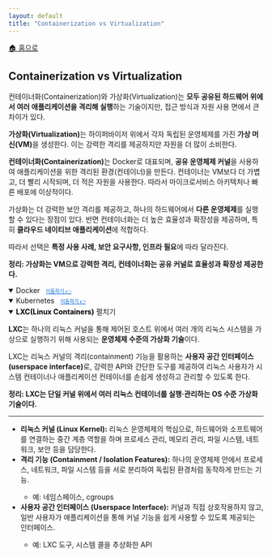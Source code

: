 ```yaml
---
layout: default
title: "Containerization vs Virtualization"
---
```


<p class="breadcrumb"><a href="/cs_study/home.html">🏠 홈으로</a></p>

<section>
  <h2>Containerization vs Virtualization</h2>
  <p>컨테이너화(Containerization)와 가상화(Virtualization)는 <b>모두 공유된 하드웨어 위에서 여러 애플리케이션을 격리해 실행</b>하는 기술이지만, 접근 방식과 자원 사용 면에서 큰 차이가 있다.</p>
  <p><b>가상화(Virtualization)</b>는 하이퍼바이저 위에서 각자 독립된 운영체제를 가진 <b>가상 머신(VM)</b>을 생성한다. 이는 강력한 격리를 제공하지만 자원을 더 많이 소비한다.</p>
  <p><b>컨테이너화(Containerization)</b>는 Docker로 대표되며, <b>공유 운영체제 커널</b>을 사용하여 애플리케이션을 위한 격리된 환경(컨테이너)을 만든다. 컨테이너는 VM보다 더 가볍고, 더 빨리 시작되며, 더 적은 자원을 사용한다. 따라서 마이크로서비스 아키텍처나 빠른 배포에 이상적이다.</p>
  <p>가상화는 더 강력한 보안 격리를 제공하고, 하나의 하드웨어에서 <b>다른 운영체제</b>를 실행할 수 있다는 장점이 있다. 반면 컨테이너화는 더 높은 효율성과 확장성을 제공하며, 특히 <b>클라우드 네이티브 애플리케이션</b>에 적합하다.</p>
  <p>따라서 선택은 <b>특정 사용 사례, 보안 요구사항, 인프라 필요</b>에 따라 달라진다.</p>
  <p><strong>정리: 가상화는 VM으로 강력한 격리, 컨테이너화는 공유 커널로 효율성과 확장성 제공한다.</strong></p>
</section>

<details open>
  <summary>
    <span class="accordion-title">Docker</span> 
    <a href="./docker.html" style="margin-left: 8px; font-size: 0.7em; color: #0366d6;">이동하기 👉</a>
  </summary>
</details>

<details open>
  <summary><span class="accordion-title">Kubernetes</span>
  <a href="./kubernetes.html" style="margin-left: 8px; font-size: 0.7em; color: #0366d6;">이동하기 👉</a> 
  </summary>
</details>

<!-- 설명 -->
<details open>
<summary><span class="accordion-title" style="color: #000; font-weight: bold;">LXC(Linux Containers)</span> <span class="indicator">펼치기</span></summary>
<div class="accordion-content">
  <p><b>LXC</b>는 하나의 리눅스 커널을 통해 제어된 호스트 위에서 여러 개의 리눅스 시스템을 가상으로 실행하기 위해 사용되는 <b>운영체제 수준의 가상화 기술</b>이다.</p>
  <p>LXC는 리눅스 커널의 격리(containment) 기능을 활용하는 <b>사용자 공간 인터페이스(userspace interface)</b>로, 강력한 API와 간단한 도구를 제공하여 리눅스 사용자가 시스템 컨테이너나 애플리케이션 컨테이너를 손쉽게 생성하고 관리할 수 있도록 한다.</p>
  <p><strong>정리: LXC는 단일 커널 위에서 여러 리눅스 컨테이너를 실행·관리하는 OS 수준 가상화 기술이다.</strong></p>
  <!-- 가로선 추가 -->
  <hr>
  <ul>
    <li><strong>리눅스 커널 (Linux Kernel):</strong> 리눅스 운영체제의 핵심으로, 하드웨어와 소프트웨어를 연결하는 중간 계층 역할을 하며 프로세스 관리, 메모리 관리, 파일 시스템, 네트워크, 보안 등을 담당한다.</li>
    <li><strong>격리 기능 (Containment / Isolation Features):</strong> 하나의 운영체제 안에서 프로세스, 네트워크, 파일 시스템 등을 서로 분리하여 독립된 환경처럼 동작하게 만드는 기능.</li>
    <ul><li>예: 네임스페이스, cgroups</li></ul>
    <li><strong>사용자 공간 인터페이스 (Userspace Interface):</strong> 커널과 직접 상호작용하지 않고, 일반 사용자가 애플리케이션을 통해 커널 기능을 쉽게 사용할 수 있도록 제공되는 인터페이스.</li>
    <ul><li>예: LXC 도구, 시스템 콜을 추상화한 API</li></ul>
  </ul>
</div>
</details>

